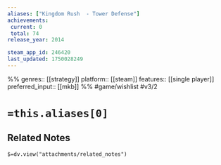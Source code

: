 ```yaml
---
aliases: ["Kingdom Rush  - Tower Defense"]
achievements:
 current: 0
 total: 74
release_year: 2014

steam_app_id: 246420
last_updated: 1750028249
---
```

%%
genres:: [[strategy]]
platform:: [[steam]]
features:: [[single player]]
preferred_input:: [[mkb]]
%%
#game/wishlist
#v3/2

# `=this.aliases[0]`
## Related Notes
`$=dv.view("attachments/related_notes")`